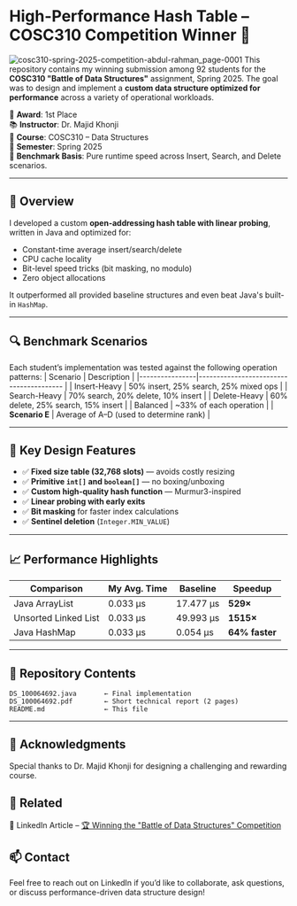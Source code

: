 # High-Performance Hash Table – COSC310 Competition Winner 🥇
![cosc310-spring-2025-competition-abdul-rahman_page-0001](https://github.com/user-attachments/assets/22383bc1-069c-49c2-9e5d-7936def38c13)
This repository contains my winning submission among 92 students for the **COSC310 "Battle of Data Structures"** assignment, Spring 2025. The goal was to design and implement a **custom data structure optimized for performance** across a variety of operational workloads.

📌 **Award**: 1st Place   
📚 **Instructor**: Dr. Majid Khonji  
🏫 **Course**: COSC310 – Data Structures  
🎯 **Semester**: Spring 2025  
🧪 **Benchmark Basis**: Pure runtime speed across Insert, Search, and Delete scenarios.

---

## 🧠 Overview
I developed a custom **open-addressing hash table with linear probing**, written in Java and optimized for:
- Constant-time average insert/search/delete
- CPU cache locality
- Bit-level speed tricks (bit masking, no modulo)
- Zero object allocations

It outperformed all provided baseline structures and even beat Java's built-in `HashMap`.

---

## 🔍 Benchmark Scenarios
Each student’s implementation was tested against the following operation patterns:
| Scenario       | Description                             |
|----------------|---------------------------------------- |
| Insert-Heavy   | 50% insert, 25% search, 25% mixed ops   |
| Search-Heavy   | 70% search, 20% delete, 10% insert      |
| Delete-Heavy   | 60% delete, 25% search, 15% insert      |
| Balanced       | ~33% of each operation                  |
| **Scenario E** | Average of A–D (used to determine rank) |

---

## 🚀 Key Design Features

- ✅ **Fixed size table (32,768 slots)** — avoids costly resizing
- ✅ **Primitive `int[]` and `boolean[]`** — no boxing/unboxing
- ✅ **Custom high-quality hash function** — Murmur3-inspired
- ✅ **Linear probing with early exits**
- ✅ **Bit masking** for faster index calculations
- ✅ **Sentinel deletion** (`Integer.MIN_VALUE`)

---

## 📈 Performance Highlights

| Comparison              | My Avg. Time | Baseline       | Speedup        |
|-------------------------|--------------|----------------|-------------   |
| Java ArrayList          | 0.033 µs     | 17.477 µs      | **529×**       |
| Unsorted Linked List    | 0.033 µs     | 49.993 µs      | **1515×**      |
| Java HashMap            | 0.033 µs     | 0.054 µs       | **64% faster** |

---

## 📂 Repository Contents

```text
DS_100064692.java       ← Final implementation
DS_100064692.pdf        ← Short technical report (2 pages)
README.md               ← This file
```

---

## 🙌 Acknowledgments
Special thanks to Dr. Majid Khonji for designing a challenging and rewarding course.

## 🔗 Related
📄 LinkedIn Article – [🏆 Winning the "Battle of Data Structures" Competition](https://www.linkedin.com/pulse/winning-battle-data-structures-competition-abd-alrahman-ismaik-tzahe)

## 📫 Contact
Feel free to reach out on LinkedIn if you’d like to collaborate, ask questions, or discuss performance-driven data structure design!
